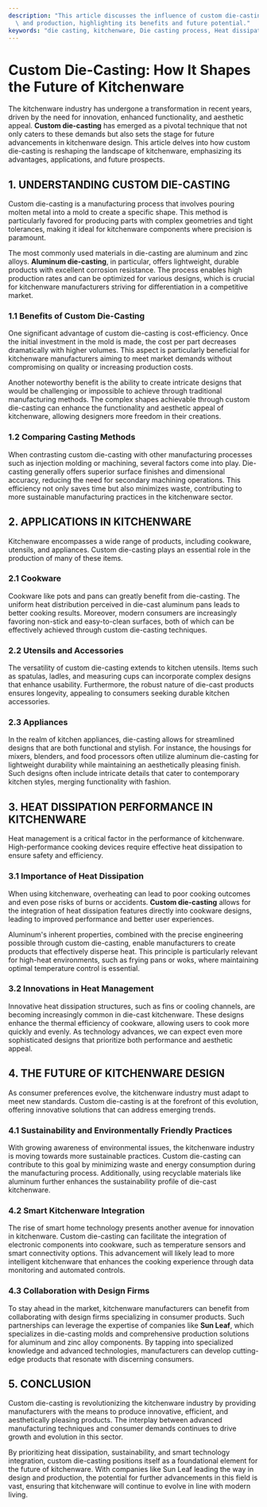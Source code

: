 ```yaml
---
description: "This article discusses the influence of custom die-casting on kitchenware design\
  \ and production, highlighting its benefits and future potential."
keywords: "die casting, kitchenware, Die casting process, Heat dissipation performance"
---
```

# Custom Die-Casting: How It Shapes the Future of Kitchenware

The kitchenware industry has undergone a transformation in recent years, driven by the need for innovation, enhanced functionality, and aesthetic appeal. **Custom die-casting** has emerged as a pivotal technique that not only caters to these demands but also sets the stage for future advancements in kitchenware design. This article delves into how custom die-casting is reshaping the landscape of kitchenware, emphasizing its advantages, applications, and future prospects.

## 1. UNDERSTANDING CUSTOM DIE-CASTING

Custom die-casting is a manufacturing process that involves pouring molten metal into a mold to create a specific shape. This method is particularly favored for producing parts with complex geometries and tight tolerances, making it ideal for kitchenware components where precision is paramount. 

The most commonly used materials in die-casting are aluminum and zinc alloys. **Aluminum die-casting**, in particular, offers lightweight, durable products with excellent corrosion resistance. The process enables high production rates and can be optimized for various designs, which is crucial for kitchenware manufacturers striving for differentiation in a competitive market.

### 1.1 Benefits of Custom Die-Casting

One significant advantage of custom die-casting is cost-efficiency. Once the initial investment in the mold is made, the cost per part decreases dramatically with higher volumes. This aspect is particularly beneficial for kitchenware manufacturers aiming to meet market demands without compromising on quality or increasing production costs.

Another noteworthy benefit is the ability to create intricate designs that would be challenging or impossible to achieve through traditional manufacturing methods. The complex shapes achievable through custom die-casting can enhance the functionality and aesthetic appeal of kitchenware, allowing designers more freedom in their creations.

### 1.2 Comparing Casting Methods

When contrasting custom die-casting with other manufacturing processes such as injection molding or machining, several factors come into play. Die-casting generally offers superior surface finishes and dimensional accuracy, reducing the need for secondary machining operations. This efficiency not only saves time but also minimizes waste, contributing to more sustainable manufacturing practices in the kitchenware sector.

## 2. APPLICATIONS IN KITCHENWARE

Kitchenware encompasses a wide range of products, including cookware, utensils, and appliances. Custom die-casting plays an essential role in the production of many of these items. 

### 2.1 Cookware

Cookware like pots and pans can greatly benefit from die-casting. The uniform heat distribution perceived in die-cast aluminum pans leads to better cooking results. Moreover, modern consumers are increasingly favoring non-stick and easy-to-clean surfaces, both of which can be effectively achieved through custom die-casting techniques.

### 2.2 Utensils and Accessories

The versatility of custom die-casting extends to kitchen utensils. Items such as spatulas, ladles, and measuring cups can incorporate complex designs that enhance usability. Furthermore, the robust nature of die-cast products ensures longevity, appealing to consumers seeking durable kitchen accessories.

### 2.3 Appliances

In the realm of kitchen appliances, die-casting allows for streamlined designs that are both functional and stylish. For instance, the housings for mixers, blenders, and food processors often utilize aluminum die-casting for lightweight durability while maintaining an aesthetically pleasing finish. Such designs often include intricate details that cater to contemporary kitchen styles, merging functionality with fashion.

## 3. HEAT DISSIPATION PERFORMANCE IN KITCHENWARE

Heat management is a critical factor in the performance of kitchenware. High-performance cooking devices require effective heat dissipation to ensure safety and efficiency. 

### 3.1 Importance of Heat Dissipation

When using kitchenware, overheating can lead to poor cooking outcomes and even pose risks of burns or accidents. **Custom die-casting** allows for the integration of heat dissipation features directly into cookware designs, leading to improved performance and better user experiences. 

Aluminum's inherent properties, combined with the precise engineering possible through custom die-casting, enable manufacturers to create products that effectively disperse heat. This principle is particularly relevant for high-heat environments, such as frying pans or woks, where maintaining optimal temperature control is essential.

### 3.2 Innovations in Heat Management

Innovative heat dissipation structures, such as fins or cooling channels, are becoming increasingly common in die-cast kitchenware. These designs enhance the thermal efficiency of cookware, allowing users to cook more quickly and evenly. As technology advances, we can expect even more sophisticated designs that prioritize both performance and aesthetic appeal.

## 4. THE FUTURE OF KITCHENWARE DESIGN

As consumer preferences evolve, the kitchenware industry must adapt to meet new standards. Custom die-casting is at the forefront of this evolution, offering innovative solutions that can address emerging trends.

### 4.1 Sustainability and Environmentally Friendly Practices

With growing awareness of environmental issues, the kitchenware industry is moving towards more sustainable practices. Custom die-casting can contribute to this goal by minimizing waste and energy consumption during the manufacturing process. Additionally, using recyclable materials like aluminum further enhances the sustainability profile of die-cast kitchenware.

### 4.2 Smart Kitchenware Integration

The rise of smart home technology presents another avenue for innovation in kitchenware. Custom die-casting can facilitate the integration of electronic components into cookware, such as temperature sensors and smart connectivity options. This advancement will likely lead to more intelligent kitchenware that enhances the cooking experience through data monitoring and automated controls.

### 4.3 Collaboration with Design Firms

To stay ahead in the market, kitchenware manufacturers can benefit from collaborating with design firms specializing in consumer products. Such partnerships can leverage the expertise of companies like **Sun Leaf**, which specializes in die-casting molds and comprehensive production solutions for aluminum and zinc alloy components. By tapping into specialized knowledge and advanced technologies, manufacturers can develop cutting-edge products that resonate with discerning consumers.

## 5. CONCLUSION

Custom die-casting is revolutionizing the kitchenware industry by providing manufacturers with the means to produce innovative, efficient, and aesthetically pleasing products. The interplay between advanced manufacturing techniques and consumer demands continues to drive growth and evolution in this sector. 

By prioritizing heat dissipation, sustainability, and smart technology integration, custom die-casting positions itself as a foundational element for the future of kitchenware. With companies like Sun Leaf leading the way in design and production, the potential for further advancements in this field is vast, ensuring that kitchenware will continue to evolve in line with modern living.
